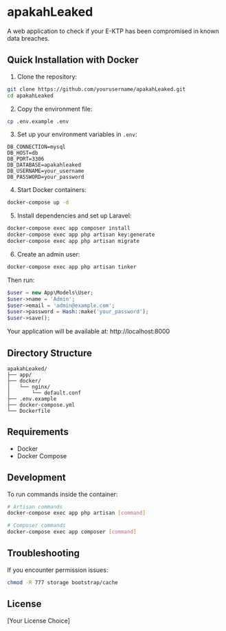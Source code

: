 # apakahLeaked

A web application to check if your E-KTP has been compromised in known data breaches.

## Quick Installation with Docker

1. Clone the repository:
```bash
git clone https://github.com/yourusername/apakahLeaked.git
cd apakahLeaked
```

2. Copy the environment file:
```bash
cp .env.example .env
```

3. Set up your environment variables in `.env`:
```env
DB_CONNECTION=mysql
DB_HOST=db
DB_PORT=3306
DB_DATABASE=apakahleaked
DB_USERNAME=your_username
DB_PASSWORD=your_password
```

4. Start Docker containers:
```bash
docker-compose up -d
```

5. Install dependencies and set up Laravel:
```bash
docker-compose exec app composer install
docker-compose exec app php artisan key:generate
docker-compose exec app php artisan migrate
```

6. Create an admin user:
```bash
docker-compose exec app php artisan tinker
```
Then run:
```php
$user = new App\Models\User;
$user->name = 'Admin';
$user->email = 'admin@example.com';
$user->password = Hash::make('your_password');
$user->save();
```

Your application will be available at: http://localhost:8000

## Directory Structure
```
apakahLeaked/
├── app/
├── docker/
│   └── nginx/
│       └── default.conf
├── .env.example
├── docker-compose.yml
└── Dockerfile
```

## Requirements
- Docker
- Docker Compose

## Development

To run commands inside the container:
```bash
# Artisan commands
docker-compose exec app php artisan [command]

# Composer commands
docker-compose exec app composer [command]
```

## Troubleshooting

If you encounter permission issues:
```bash
chmod -R 777 storage bootstrap/cache
```

## License

[Your License Choice]